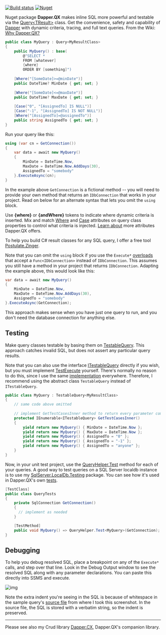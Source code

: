[![Build status](https://ci.appveyor.com/api/projects/status/cyehxnqmbiwhwpqo?svg=true)](https://ci.appveyor.com/project/adamosoftware/dapper-qx)
[![Nuget](https://img.shields.io/nuget/v/Dapper.QX)](https://www.nuget.org/packages/Dapper.QX/)

Nuget package **Dapper.QX** makes inline SQL more powerful and testable via the [Query\<TResult\>](https://github.com/adamosoftware/Dapper.QX/blob/master/Dapper.QX/Query_base.cs) class. Get the convenience, safety and capability of [Dapper](https://github.com/StackExchange/Dapper) with dynamic criteria, tracing, and full text queries. From the Wiki: [Why Dapper.QX?](https://github.com/adamosoftware/Dapper.QX/wiki)

```csharp
public class MyQuery : Query<MyResultClass>
{
    public MyQuery() : base(
        @"SELECT * 
        FROM [whatever]
        {where}
        ORDER BY [something]")
    
    [Where("[SomeDate]>=@minDate")]
    public DateTime? MinDate { get; set; }
    
    [Where("[SomeDate]<=@maxDate")]
    public DateTime? MaxDate { get; set; }
    
    [Case("0", "[AssignedTo] IS NULL")]
    [Case("-1", "[AssignedTo] IS NOT NULL")]
    [Where("[AssignedTo]=@assignedTo")]
    public string AssignedTo { get; set; }
}
```
Run your query like this:
```csharp
using (var cn = GetConnection())
{
    var data = await new MyQuery() 
    {
        MinDate = DateTime.Now, 
        MaxDate = DateTime.Now.AddDays(30),
        AssignedTo = "somebody"
    }.ExecuteAsync(cn);
}
```
In the example above `GetConnection` is a fictional method -- you will need to provide your own method that returns an `IDbConnection` that works in your project. Read on below for an alternate syntax that lets you omit the `using` block.

Use **{where}** or **{andWhere}** tokens to indicate where dynamic criteria is inserted. Mix and match [Where](https://github.com/adamosoftware/Dapper.QX/blob/master/Dapper.QX/Attributes/Where.cs) and [Case](https://github.com/adamosoftware/Dapper.QX/blob/master/Dapper.QX/Attributes/Case.cs) attributes on query class properties to control what criteria is injected. [Learn about](https://github.com/adamosoftware/Dapper.QX/wiki/Reference) more attributes Dapper.QX offers.

To help you build C# result classes for any SQL query, I offer a free tool [Postulate.Zinger](https://github.com/adamosoftware/Postulate.Zinger).

Note that you can omit the `using` block if you use the `Execute*` [overloads](https://github.com/adamfoneil/Dapper.QX/blob/master/Dapper.QX/Query_func.cs) that accept a `Func<IDbConnection>` instead of `IDbConnection`. This assumes you still have a method in your project that returns `IDbConnection`. Adapting the example above, this would look like this:

```csharp
var data = await new MyQuery() 
{
    MinDate = DateTime.Now, 
    MaxDate = DateTime.Now.AddDays(30),
    AssignedTo = "somebody"
}.ExecuteAsync(GetConnection);
```
This approach makes sense when you have just one query to run, and you don't need the database connection for anything else.

## Testing
Make query classes testable by basing them on [TestableQuery](https://github.com/adamfoneil/Dapper.QX/blob/master/Dapper.QX/Abstract/TestableQuery.cs). This approach catches invalid SQL, but does not assert any particular query results.

Note that you can also use the interface [ITestableQuery](https://github.com/adamfoneil/Dapper.QX/blob/master/Dapper.QX/Interfaces/ITestableQuery.cs) directly if you wish, but you must implement [TestExecute](https://github.com/adamfoneil/Dapper.QX/blob/master/Dapper.QX/Interfaces/ITestableQuery.cs#L12) yourself. There's normally no reason to do this, since I use the same [implementation](https://github.com/adamfoneil/Dapper.QX/blob/master/Dapper.QX/Abstract/TestableQuery.cs#L15) everywhere. Therefore, I recommend using the abstract class `TestableQuery` instead of `ITestableQuery`.

```csharp
public class MyQuery : TestableQuery<MyResultClass>
{
    // same code above omitted
  
    // implement GetTestCasesInner method to return every parameter combination you need to test
    protected IEnumerable<ITestableQuery> GetTestCasesInner()
    {
        yield return new MyQuery() { MinDate = DateTime.Now };
        yield return new MyQuery() { MaxDate = DateTime.Now };
        yield return new MyQuery() { AssignedTo = "0" };
        yield return new MyQuery() { AssignedTo = "-1" };
        yield return new MyQuery() { AssignedTo = "anyone" };
    }
}
```
Now, in your unit test project, use the [QueryHelper.Test](https://github.com/adamfoneil/Dapper.QX/blob/master/Dapper.QX/QueryHelper_ext.cs#L16) method for each of your queries. A good way to test queries on a SQL Server localdb instance is to use my [SqlServer.LocalDb.Testing](https://github.com/adamfoneil/SqlServer.LocalDb) package. You can see how it's used in Dapper.QX's own [tests](https://github.com/adamfoneil/Dapper.QX/blob/master/Testing/ExecutionSqlServer.cs#L93).
```csharp
[TestClass]
public class QueryTests
{
    private SqlConnection GetConnection()
    {
      // implement as needed 
    }

    [TestMethod]
    public void MyQuery() => QueryHelper.Test<MyQuery>(GetConnection);    
}
```
## Debugging
To help you debug resolved SQL, place a breakpoint on any of the `Execute*` calls, and step over that line. Look in the Debug Output window to see the resolved SQL along with any parameter declarations. You can paste this directly into SSMS and execute.

![img](https://adamosoftware.blob.core.windows.net/images/dapper-qx-debug.png)

Note the extra indent you're seeing in the SQL is because of whitespace in the sample query's [source file](https://github.com/adamosoftware/Ginseng8/blob/dapper-qx/Ginseng8.Mvc/Queries/OpenWorkItems.cs#L218) from where I took this screenshot. In the source file, the SQL is stored with a verbatim string, so the indent is preserved.

----
Please see also my Crud library [Dapper.CX](https://github.com/adamosoftware/Dapper.CX), Dapper.QX's companion library.
